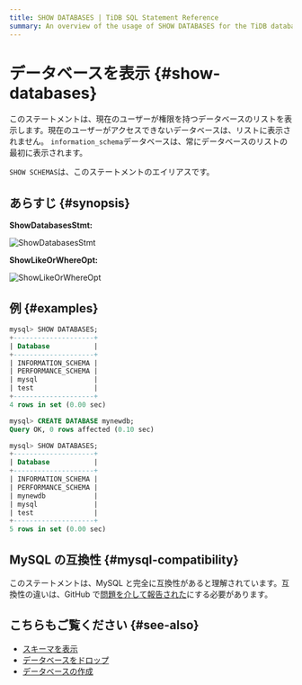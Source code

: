 ```yaml
---
title: SHOW DATABASES | TiDB SQL Statement Reference
summary: An overview of the usage of SHOW DATABASES for the TiDB database.
---
```


# データベースを表示 {#show-databases}

このステートメントは、現在のユーザーが権限を持つデータベースのリストを表示します。現在のユーザーがアクセスできないデータベースは、リストに表示されません。 `information_schema`データベースは、常にデータベースのリストの最初に表示されます。

`SHOW SCHEMAS`は、このステートメントのエイリアスです。

## あらすじ {#synopsis}

**ShowDatabasesStmt:**

![ShowDatabasesStmt](https://download.pingcap.com/images/docs/sqlgram/ShowDatabasesStmt.png)

**ShowLikeOrWhereOpt:**

![ShowLikeOrWhereOpt](https://download.pingcap.com/images/docs/sqlgram/ShowLikeOrWhereOpt.png)

## 例 {#examples}

```sql
mysql> SHOW DATABASES;
+--------------------+
| Database           |
+--------------------+
| INFORMATION_SCHEMA |
| PERFORMANCE_SCHEMA |
| mysql              |
| test               |
+--------------------+
4 rows in set (0.00 sec)

mysql> CREATE DATABASE mynewdb;
Query OK, 0 rows affected (0.10 sec)

mysql> SHOW DATABASES;
+--------------------+
| Database           |
+--------------------+
| INFORMATION_SCHEMA |
| PERFORMANCE_SCHEMA |
| mynewdb            |
| mysql              |
| test               |
+--------------------+
5 rows in set (0.00 sec)
```

## MySQL の互換性 {#mysql-compatibility}

このステートメントは、MySQL と完全に互換性があると理解されています。互換性の違いは、GitHub で[問題を介して報告された](https://github.com/pingcap/tidb/issues/new/choose)にする必要があります。

## こちらもご覧ください {#see-also}

-   [スキーマを表示](/sql-statements/sql-statement-show-schemas.md)
-   [データベースをドロップ](/sql-statements/sql-statement-drop-database.md)
-   [データベースの作成](/sql-statements/sql-statement-create-database.md)
